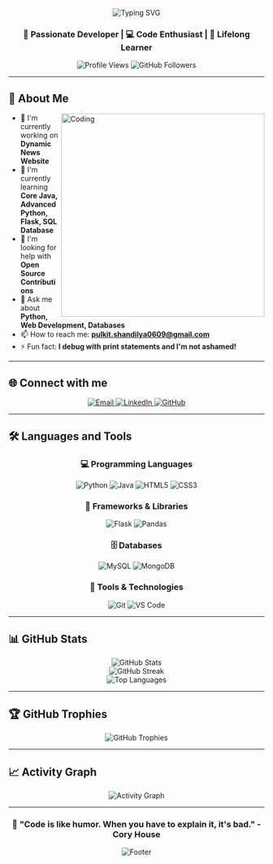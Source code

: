 <div align="center">
  <img src="https://readme-typing-svg.herokuapp.com?font=Fira+Code&size=30&duration=3000&pause=1000&color=00D4AA&center=true&vCenter=true&width=600&lines=Hi+👋%2C+I'm+Pulkit+Shandilya;Full+Stack+Developer;Always+Learning+New+Things" alt="Typing SVG" />
</div>

<div align="center">
  <h3>🚀 Passionate Developer | 💻 Code Enthusiast | 🌱 Lifelong Learner</h3>
</div>

<p align="center">
  <img src="https://komarev.com/ghpvc/?username=capnbloodbeard&label=Profile%20views&color=0e75b6&style=for-the-badge" alt="Profile Views" />
  <img src="https://img.shields.io/github/followers/capnbloodbeard?label=Followers&style=for-the-badge&color=blue" alt="GitHub Followers" />
</p>

---

## 🎯 About Me

<img align="right" alt="Coding" width="400" src="https://cdn.dribbble.com/users/1162077/screenshots/3848914/programmer.gif">

- 🔭 I'm currently working on **Dynamic News Website**
- 🌱 I'm currently learning **Core Java, Advanced Python, Flask, SQL Database**
- 🤝 I'm looking for help with **Open Source Contributions**
- 💬 Ask me about **Python, Web Development, Databases**
- 📫 How to reach me: **pulkit.shandilya0609@gmail.com**
- ⚡ Fun fact: **I debug with print statements and I'm not ashamed!**

---

## 🌐 Connect with me

<p align="center">
  <a href="mailto:pulkit.shandilya0609@gmail.com">
    <img src="https://img.shields.io/badge/Email-D14836?style=for-the-badge&logo=gmail&logoColor=white" alt="Email"/>
  </a>
  <a href="https://linkedin.com/in/your-linkedin">
    <img src="https://img.shields.io/badge/LinkedIn-0077B5?style=for-the-badge&logo=linkedin&logoColor=white" alt="LinkedIn"/>
  </a>
  <a href="https://github.com/capnbloodbeard">
    <img src="https://img.shields.io/badge/GitHub-100000?style=for-the-badge&logo=github&logoColor=white" alt="GitHub"/>
  </a>
</p>

---

## 🛠️ Languages and Tools

<div align="center">
  
### 💻 Programming Languages
<p>
  <img src="https://img.shields.io/badge/Python-FFD43B?style=for-the-badge&logo=python&logoColor=blue" alt="Python"/>
  <img src="https://img.shields.io/badge/Java-ED8B00?style=for-the-badge&logo=java&logoColor=white" alt="Java"/>
  <img src="https://img.shields.io/badge/HTML5-E34F26?style=for-the-badge&logo=html5&logoColor=white" alt="HTML5"/>
  <img src="https://img.shields.io/badge/CSS3-1572B6?style=for-the-badge&logo=css3&logoColor=white" alt="CSS3"/>
</p>

### 🚀 Frameworks & Libraries
<p>
  <img src="https://img.shields.io/badge/Flask-000000?style=for-the-badge&logo=flask&logoColor=white" alt="Flask"/>
  <img src="https://img.shields.io/badge/Pandas-2C2D72?style=for-the-badge&logo=pandas&logoColor=white" alt="Pandas"/>
</p>

### 🗄️ Databases
<p>
  <img src="https://img.shields.io/badge/MySQL-00000F?style=for-the-badge&logo=mysql&logoColor=white" alt="MySQL"/>
  <img src="https://img.shields.io/badge/MongoDB-4EA94B?style=for-the-badge&logo=mongodb&logoColor=white" alt="MongoDB"/>
</p>

### 🔧 Tools & Technologies
<p>
  <img src="https://img.shields.io/badge/Git-F05032?style=for-the-badge&logo=git&logoColor=white" alt="Git"/>
  <img src="https://img.shields.io/badge/VS_Code-007ACC?style=for-the-badge&logo=visual-studio-code&logoColor=white" alt="VS Code"/>
</p>

</div>

---

## 📊 GitHub Stats

<div align="center">
  <img src="https://github-readme-stats.vercel.app/api?username=capnbloodbeard&show_icons=true&theme=tokyonight&hide_border=true&count_private=true" alt="GitHub Stats" />
</div>

<div align="center">
  <img src="https://github-readme-streak-stats.herokuapp.com/?user=capnbloodbeard&theme=tokyonight&hide_border=true" alt="GitHub Streak" />
</div>

<div align="center">
  <img src="https://github-readme-stats.vercel.app/api/top-langs/?username=capnbloodbeard&layout=compact&theme=tokyonight&hide_border=true" alt="Top Languages" />
</div>

---

## 🏆 GitHub Trophies

<div align="center">
  <img src="https://github-profile-trophy.vercel.app/?username=capnbloodbeard&theme=tokyonight&no-frame=true&row=1&column=6" alt="GitHub Trophies" />
</div>

---

## 📈 Activity Graph

<div align="center">
  <img src="https://github-readme-activity-graph.vercel.app/graph?username=capnbloodbeard&theme=tokyo-night&hide_border=true" alt="Activity Graph" />
</div>

---

<div align="center">
  <h3>💫 "Code is like humor. When you have to explain it, it's bad." - Cory House</h3>
  
  <img src="https://capsule-render.vercel.app/api?type=waving&color=gradient&height=100&section=footer" alt="Footer"/>
</div>
